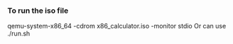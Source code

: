 ### To run the iso file
qemu-system-x86_64 -cdrom x86_calculator.iso -monitor stdio
Or can use
./run.sh
